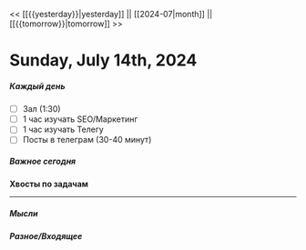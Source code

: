 << [[{{yesterday}}|yesterday]] || [[2024-07|month]] || [[{{tomorrow}}|tomorrow]] >>

# Sunday, July 14th, 2024

##### Каждый день
- [ ] Зал (1:30)
- [ ] 1 час изучать SEO/Маркетинг
- [ ] 1 час изучать Телегу
- [ ] Посты в телеграм  (30-40 минут)
##### Важное сегодня
**Хвосты по задачам**

---

##### Мысли

##### Разное/Входящее
